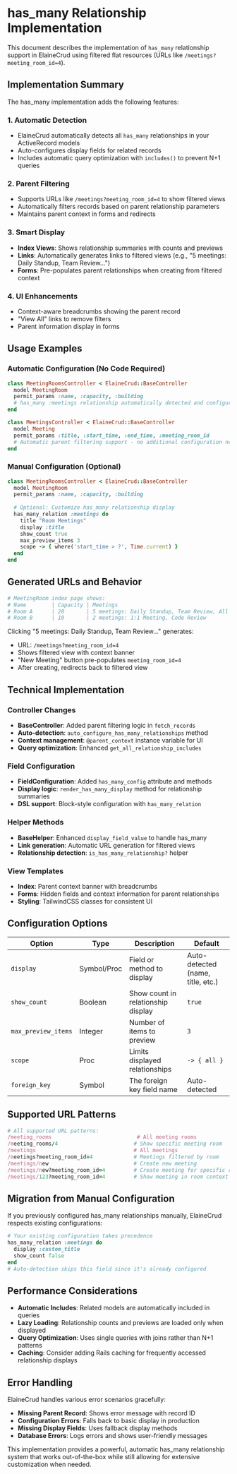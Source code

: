 # has_many Relationship Implementation

This document describes the implementation of `has_many` relationship support in ElaineCrud using filtered flat resources (URLs like `/meetings?meeting_room_id=4`).

## Implementation Summary

The has_many implementation adds the following features:

### 1. Automatic Detection
- ElaineCrud automatically detects all `has_many` relationships in your ActiveRecord models
- Auto-configures display fields for related records
- Includes automatic query optimization with `includes()` to prevent N+1 queries

### 2. Parent Filtering
- Supports URLs like `/meetings?meeting_room_id=4` to show filtered views
- Automatically filters records based on parent relationship parameters
- Maintains parent context in forms and redirects

### 3. Smart Display
- **Index Views**: Shows relationship summaries with counts and previews
- **Links**: Automatically generates links to filtered views (e.g., "5 meetings: Daily Standup, Team Review...")
- **Forms**: Pre-populates parent relationships when creating from filtered context

### 4. UI Enhancements
- Context-aware breadcrumbs showing the parent record
- "View All" links to remove filters
- Parent information display in forms

## Usage Examples

### Automatic Configuration (No Code Required)

```ruby
class MeetingRoomsController < ElaineCrud::BaseController
  model MeetingRoom
  permit_params :name, :capacity, :building
  # has_many :meetings relationship automatically detected and configured
end

class MeetingsController < ElaineCrud::BaseController
  model Meeting
  permit_params :title, :start_time, :end_time, :meeting_room_id
  # Automatic parent filtering support - no additional configuration needed
end
```

### Manual Configuration (Optional)

```ruby
class MeetingRoomsController < ElaineCrud::BaseController
  model MeetingRoom
  permit_params :name, :capacity, :building
  
  # Optional: Customize has_many relationship display
  has_many_relation :meetings do
    title "Room Meetings"
    display :title
    show_count true
    max_preview_items 3
    scope -> { where('start_time > ?', Time.current) }
  end
end
```

## Generated URLs and Behavior

```ruby
# MeetingRoom index page shows:
# Name        | Capacity | Meetings
# Room A      | 20       | 5 meetings: Daily Standup, Team Review, All Hands
# Room B      | 10       | 2 meetings: 1:1 Meeting, Code Review
```

Clicking "5 meetings: Daily Standup, Team Review..." generates:
- URL: `/meetings?meeting_room_id=4`
- Shows filtered view with context banner
- "New Meeting" button pre-populates `meeting_room_id=4`
- After creating, redirects back to filtered view

## Technical Implementation

### Controller Changes
- **BaseController**: Added parent filtering logic in `fetch_records`
- **Auto-detection**: `auto_configure_has_many_relationships` method
- **Context management**: `@parent_context` instance variable for UI
- **Query optimization**: Enhanced `get_all_relationship_includes`

### Field Configuration
- **FieldConfiguration**: Added `has_many_config` attribute and methods
- **Display logic**: `render_has_many_display` method for relationship summaries
- **DSL support**: Block-style configuration with `has_many_relation`

### Helper Methods
- **BaseHelper**: Enhanced `display_field_value` to handle has_many
- **Link generation**: Automatic URL generation for filtered views
- **Relationship detection**: `is_has_many_relationship?` helper

### View Templates
- **Index**: Parent context banner with breadcrumbs
- **Forms**: Hidden fields and context information for parent relationships
- **Styling**: TailwindCSS classes for consistent UI

## Configuration Options

| Option | Type | Description | Default |
|--------|------|-------------|---------|
| `display` | Symbol/Proc | Field or method to display | Auto-detected (name, title, etc.) |
| `show_count` | Boolean | Show count in relationship display | `true` |
| `max_preview_items` | Integer | Number of items to preview | `3` |
| `scope` | Proc | Limits displayed relationships | `-> { all }` |
| `foreign_key` | Symbol | The foreign key field name | Auto-detected |

## Supported URL Patterns

```ruby
# All supported URL patterns:
/meeting_rooms                           # All meeting rooms
/meeting_rooms/4                        # Show specific meeting room
/meetings                               # All meetings  
/meetings?meeting_room_id=4             # Meetings filtered by room
/meetings/new                           # Create new meeting
/meetings/new?meeting_room_id=4         # Create meeting for specific room
/meetings/123?meeting_room_id=4         # Show meeting in room context
```

## Migration from Manual Configuration

If you previously configured has_many relationships manually, ElaineCrud respects existing configurations:

```ruby
# Your existing configuration takes precedence
has_many_relation :meetings do
  display :custom_title
  show_count false
end
# Auto-detection skips this field since it's already configured
```

## Performance Considerations

- **Automatic Includes**: Related models are automatically included in queries
- **Lazy Loading**: Relationship counts and previews are loaded only when displayed
- **Query Optimization**: Uses single queries with joins rather than N+1 patterns
- **Caching**: Consider adding Rails caching for frequently accessed relationship displays

## Error Handling

ElaineCrud handles various error scenarios gracefully:
- **Missing Parent Record**: Shows error message with record ID
- **Configuration Errors**: Falls back to basic display in production
- **Missing Display Fields**: Uses fallback display methods
- **Database Errors**: Logs errors and shows user-friendly messages

This implementation provides a powerful, automatic has_many relationship system that works out-of-the-box while still allowing for extensive customization when needed.
